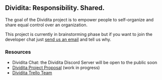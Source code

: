 ## Dividita: Responsibility. Shared.

The goal of the Dividita project is to empower people to self-organize and share equal control over an organization.

This project is currently in brainstorming phase but if you want to join the developer chat just [send us an email](mailto:lily.m.mayfield@gmail.com) and tell us why.

### Resources

  * Dividita Chat: the Dividita Discord Server will be open to the public soon
  * [Dividita Project Proposal](https://docs.google.com/document/d/1F3gJJTjXGOgTqZWhhCVA20iQSZfTDa59PDQM0jK1aDU/edit?usp=sharing) (work in progress)
  * [Dividita Trello Team](https://trello.com/dividita)
